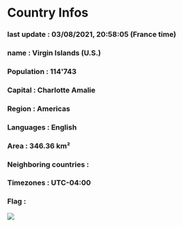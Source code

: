 # Country  Infos
### last update : 03/08/2021, 20:58:05 (France time)

### name : Virgin Islands (U.S.)
### Population : 114'743
### Capital : Charlotte Amalie
### Region : Americas
### Languages : English
### Area : 346.36 km²
### Neighboring countries : 
### Timezones : UTC-04:00

### Flag :
![](https://restcountries.eu/data/vir.svg)